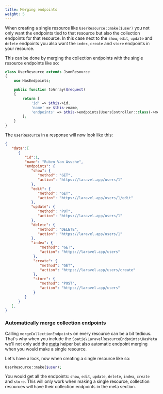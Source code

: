 ```yaml
---
title: Merging endpoints
weight: 5
---
```


When creating a single resource like `UserResource::make($user)` you not only want the endpoints tied to that resource but also the collection endpoints for that resource. In this case next to the `show`, `edit`, `update` and `delete` endpoints you also want the `index`, `create` and `store` endpoints in your resource.

This can be done by merging the collection endpoints with the single resource endpoints like so:

``` php
class UserResource extends JsonResource
{
    use HasEndpoints;

    public function toArray($request)
    {
        return [
            'id' => $this->id,
            'name' => $this->name,
            'endpoints' => $this->endpoints(UsersController::class)->mergeCollectionEndpoints(),
        ];
    }
}

```

The `UserResource` in a response will now look like this:

```json
{
   "data":[
      {
         "id":1,
         "name": "Ruben Van Assche",
         "endpoints": {
            "show": {
               "method": "GET",
               "action": "https://laravel.app/users/1"
            },
            "edit": {
               "method": "GET",
               "action": "https://laravel.app/users/1/edit"
            },
            "update": {
               "method": "PUT",
               "action": "https://laravel.app/users/1"
            },
            "delete": {
               "method": "DELETE",
               "action": "https://laravel.app/users/1"
            },
            "index": {
                "method": "GET",
                "action": "https://laravel.app/users"
             },
             "create": {
                "method": "GET",
                "action": "https://laravel.app/users/create"
             },
             "store": {
                "method": "POST",
                "action": "https://laravel.app/users"
             }
         }
      }
   ],
}
```

### Automatically merge collection endpoints

Calling `mergeCollectionEndpoints` on every resource can be a bit tedious. That's why when you include the `Spatie\LaravelResourceEndpoints\HasMeta` we'll not only add the [meta](https://docs.spatie.be/laravel-resource-endpoints/v1/usage/meta-helper/) helper but also automatic endpoint merging when you would make a single resource.

Let's have a look, now when creating a single resource like so:

```php
UserResource::make($user);
```

You would get all the endpoints: `show`, `edit`, `update`, `delete`, `index`, `create` and `store`. This will only work when making a single resource, collection resources will have their collection endpoints in the meta section.
